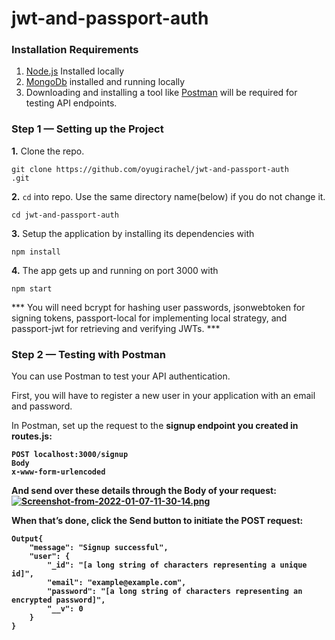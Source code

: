 # jwt-and-passport-auth

### Installation Requirements ###

1. [Node.js](https://nodejs.org/en/download/) Installed locally
2. [MongoDb](https://www.mongodb.com/)  installed and running locally
3. Downloading and installing a tool like [Postman](https://www.getpostman.com/) will be required for testing API endpoints.

### Step 1 — Setting up the Project ###
**1.** Clone the repo.
```
git clone https://github.com/oyugirachel/jwt-and-passport-auth
.git
```

**2.**  ```cd``` into repo. Use the same directory name(below) if you do not change it.
```
cd jwt-and-passport-auth
```

**3.**  Setup the application by installing its dependencies with
```
npm install
```

**4.**  The app gets up and running on port 3000 with 
```
npm start
```
*** You will need bcrypt for hashing user passwords, jsonwebtoken for signing tokens, passport-local for implementing local strategy, and passport-jwt for retrieving and verifying JWTs. ***


### Step 2 — Testing with Postman ###
You can use Postman to test your API authentication.

First, you will have to register a new user in your application with an email and password.

In Postman, set up the request to the <strong>signup<strong> endpoint you created in <strong>routes.js<strong>:

```
POST localhost:3000/signup
Body
x-www-form-urlencoded
```
And send over these details through the <strong>Body<strong> of your request:
[![Screenshot-from-2022-01-07-11-30-14.png](https://i.postimg.cc/TwwRzQqx/Screenshot-from-2022-01-07-11-30-14.png)](https://postimg.cc/yJM49mbp)

When that’s done, click the Send button to initiate the <strong>POST<strong> request:
```
Output{
    "message": "Signup successful",
    "user": {
        "_id": "[a long string of characters representing a unique id]",
        "email": "example@example.com",
        "password": "[a long string of characters representing an encrypted password]",
        "__v": 0
    }
}
```